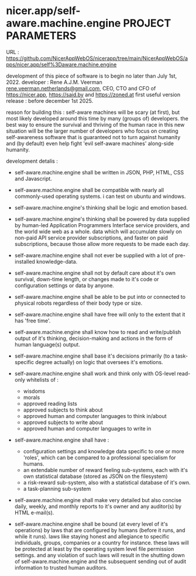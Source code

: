 # nicer.app/self-aware.machine.engine PROJECT PARAMETERS

URL : https://github.com/NicerAppWebOS/nicerapp/tree/main/NicerAppWebOS/apps/nicer.app/self%3Daware.machine.engine

development of this piece of software is to begin no later than July 1st, 2022.
developer : Rene A.J.M. Veerman <rene.veerman.netherlands@gmail.com>, CEO, CTO and CFO of https://nicer.app, https://said.by and https://zoned.at
first useful version release : before december 1st 2025.


reason for building this : 
    self-aware machines will be scary (at first), but most likely developed around this time by many (groups of) developers.
    the best way to ensure the survival and thriving of the human race in this new situation will be the larger number of developers who focus on creating self-awareness software that is guaranteed not to turn against humanity and (by default) even help fight 'evil self-aware machines' along-side humanity.

development detalis :

- self-aware.machine.engine shall be written in JSON, PHP, HTML, CSS and Javascript.

- self-aware.machine.engine shall be compatible with nearly all commonly-used operating systems. i can test on ubuntu and windows.

- self-aware.machine.engine's thinking shall be logic and emotion based.

- self-aware.machine.engine's thinking shall be powered by data supplied by human-led Application Programmers Interface service providers, and the world wide web as a whole.
data which will accumulate slowly on non-paid API service provider subscriptions, and faster on paid subscriptions, because those allow more requests to be made each day.

- self-aware.machine.engine shall not ever be supplied with a lot of pre-installed knowledge-data.

- self-aware.machine.engine shall not by default care about it's own survival, down-time length, or changes made to it's code or configuration settings or data by anyone.

- self-aware.machine.engine shall be able to be put into or connected to physical robots regardless of their body type or size.

- self-aware.machine.engine shall have free will only to the extent that it has 'free time'.

- self-aware.machine.engine shall know how to read and write/publish output of it's thinking, decision-making and actions in the form of human language(s) output.

- self-aware.machine.engine shall base it's decisions primarily (to a task-specific degree actually) on logic that oversees it's emotions.

- self-aware.machine.engine shall work and think only with OS-level read-only whitelists of :
    - wisdoms 
    - morals 
    - approved reading lists 
    - approved subjects to think about
    - approved human and computer languages to think in/about
    - approved subjects to write about
    - approved human and computer languages to write in
    
- self-aware.machine.engine shall have :
    - configuration settings and knowledge data specific to one or more 'roles', which can be compared to a professional specialism for humans.
    - an extendable number of reward feeling sub-systems, each with it's own statistical database (stored as JSON on the filesystem)
    - a risk-reward sub-system, also with a statistical database of it's own.
    - a task-planning sub-system
    
- self-aware.machine.engine shall make very detailed but also concise daily, weekly, and monthly reports to it's owner and any auditor(s) by HTML e-mail(s).

- self-aware.machine.engine shall be bound (at every level of it's operations) by laws that are configured by humans (before it runs, and while it runs).
laws like staying honest and allegiance to specific individuals, groups, companies or a country for instance.
these laws will be protected at least by the operating system level file permission settings.
and any violation of such laws will result in the shutting down of self-aware.machine.engine and the subsequent sending out of audit information to trusted human auditors.

